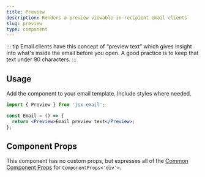 ```yaml
---
title: Preview
description: Renders a preview viewable in recipient email clients
slug: preview
type: component
---
```


<!--@include: @/include/header.md-->

::: tip
Email clients have this concept of “preview text” which gives insight into
what's inside the email before you open. A good practice is to keep that text
under 90 characters.
:::

<!--@include: @/include/install.md-->

## Usage

Add the component to your email template. Include styles where needed.

```jsx
import { Preview } from 'jsx-email';

const Email = () => {
  return <Preview>Email preview text</Preview>;
};
```

## Component Props

This component has no custom props, but expresses all of the [Common Component Props](https://react.dev/reference/react-dom/components/common) for `ComponentProps<'div'>`.
